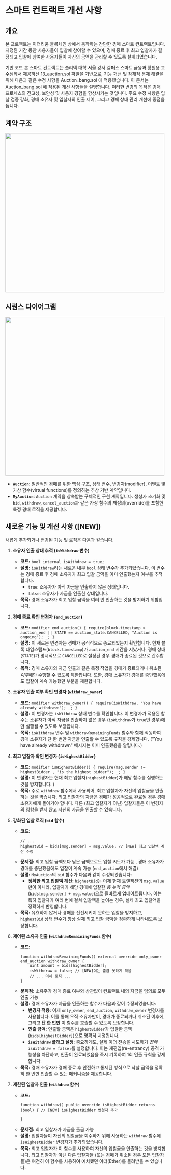 # 스마트 컨트랙트 개선 사항

## 개요
본 프로젝트는 이더리움 블록체인 상에서 동작하는 간단한 경매 스마트 컨트랙트입니다. 지정된 기간 동안 사용자들이 입찰에 참여할 수 있으며, 경매 종료 후 최고 입찰자가 결정되고 입찰에 참여한 사용자들이 자신의 금액을 관리할 수 있도록 설계되었습니다.

기반 코드
본 스마트 컨트랙트는 폴리텍 대학 서울 강서 캠퍼스 스마트 금융과 황원용 교수님께서 제공하신 13_auction.sol 파일을 기반으로, 기능 개선 및 잠재적 문제 해결을 위해 다음과 같은 수정 사항을 Auction_bang.sol 에 적용했습니다.
이 문서는  Auction_bang.sol 에 적용된 개선 사항들을 설명합니다. 이러한 변경의 목적은 경매 프로세스의 견고성, 보안성 및 사용자 경험을 향상시키는 것입니다. 주요 수정 사항은 입찰 검증 강화, 경매 소유자 및 입찰자의 인출 제어, 그리고 경매 상태 관리 개선에 중점을 둡니다.

## 계약 구조

<img src="https://github.com/user-attachments/assets/ee7747f4-20e8-46f0-864e-337ec2368115" width="500"/>

## 시퀀스 다이어그램

<img src="https://github.com/user-attachments/assets/7c6ee4c2-fbf1-4913-9cf5-ee2939808a99" width="500"/>



* **`Auction`**: 일반적인 경매를 위한 핵심 구조, 상태 변수, 변경자(modifier), 이벤트 및 가상 함수(virtual functions)를 정의하는 추상 기반 계약입니다.
* **`MyAuction`**: `Auction` 계약을 상속받는 구체적인 구현 계약입니다. 생성자 초기화 및 `bid`, `withdraw`, `cancel_auction`과 같은 가상 함수의 재정의(override)를 포함한 특정 경매 로직을 제공합니다.

## 새로운 기능 및 개선 사항 ([NEW])

새롭게 추가되거나 변경된 기능 및 로직은 다음과 같습니다.

1.  **소유자 인출 상태 추적 (`isWithdraw` 변수)**

    * **코드:** `bool internal isWithdraw = true;`
    * **설명:** `isWithdraw`라는 새로운 내부 `bool` 상태 변수가 추가되었습니다. 이 변수는 경매 종료 후 경매 소유자가 최고 입찰 금액을 이미 인출했는지 여부를 추적합니다.
        * `true`: 소유자가 아직 자금을 인출하지 않은 상태입니다. 
        * `false`: 소유자가 자금을 인출한 상태입니다.
    * **목적:** 경매 소유자가 최고 입찰 금액을 여러 번 인출하는 것을 방지하기 위함입니다.

2.  **경매 종료 확인 변경자 (`end_auction`)**
    * **코드:** `modifier end_auction() { require(block.timestamp > auction_end || STATE == auction_state.CANCELLED, "Auction is ongoing"); _; }`
    * **설명:** 이 새로운 변경자는 경매가 공식적으로 종료되었는지 확인합니다. 현재 블록 타임스탬프(`block.timestamp`)가 `auction_end` 시간을 지났거나, 경매 상태(`STATE`)가 명시적으로 `CANCELLED`로 설정된 경우 경매가 종료된 것으로 간주합니다. 
    * **목적:** 경매 소유자의 자금 인출과 같은 특정 작업을 경매가 종료되거나 취소된 *이후*에만 수행할 수 있도록 제한합니다. 또한, 경매 소유자가 경매를 중단했음에도 입찰이 계속 가능했던 부분을 제한합니다.

3.  **소유자 인출 여부 확인 변경자 (`withdraw_owner`)**
    * **코드:** `modifier withdraw_owner() { require(isWithdraw, "You have already withdrawn"); _; }`
    * **설명:** 이 변경자는 `isWithdraw` 상태 변수를 확인합니다. 이 변경자가 적용된 함수는 소유자가 아직 자금을 인출하지 않은 경우 (`isWithdraw`가 `true`인 경우)에만 실행될 수 있도록 보장합니다. 
    * **목적:** `isWithdraw` 변수 및 `withdrawRemainingFunds` 함수와 함께 작동하여 경매 소유자가 단 한 번만 자금을 인출할 수 있도록 규칙을 강제합니다. ("You have already withdrawn" 메시지는 이미 인출했음을 알립니다.)

4.  **최고 입찰자 확인 변경자 (`isHighestBidder`)**
    * **코드:** `modifier isHighestBidder() { require(msg.sender != highestBidder , "is the highest bidder"); _; }`
    * **설명:** 이 변경자는 현재 최고 입찰자(`highestBidder`)가 해당 함수를 실행하는 것을 방지합니다. (
    * **목적:** 주로 `withdraw` 함수에서 사용되어, 최고 입찰자가 자신의 입찰금을 인출하는 것을 막습니다. 최고 입찰자의 자금은 경매가 성공적으로 완료될 경우 경매 소유자에게 돌아가야 합니다. 다른 (최고 입찰자가 아닌) 입찰자들은 이 변경자의 영향을 받지 않고 자신의 자금을 인출할 수 있습니다.
5.  **강화된 입찰 로직 (`bid` 함수)**
    * **코드:**
        ```solidity
        // ...
        highestBid = bids[msg.sender] + msg.value; // [NEW] 최고 입찰액 계산 수정
        ```
    * **문제점:** 최고 입찰 금액보다 낮은 금액으로도 입찰 시도가 가능 , 경매 소유자가 경매를 중단했음에도 입찰이 계속 가능 (`end_auction`에서 해결)   
    * **설명:** `MyAuction`의 `bid` 함수가 다음과 같이 수정되었습니다:
        * **정확한 최고 입찰액 계산:** `highestBid`는 이제 현재 트랜잭션의 `msg.value`만이 아니라, 입찰자가 해당 경매에 입찰한 *총 누적 금액*(`bids[msg.sender] + msg.value`)으로 올바르게 업데이트됩니다. 이는 특히 입찰자가 여러 번에 걸쳐 입찰액을 높이는 경우, 실제 최고 입찰액을 정확하게 반영합니다. 
    * **목적:** 유효하지 않거나 경매를 진전시키지 못하는 입찰을 방지하고, `highestBid` 상태 변수가 항상 실제 최고 입찰 금액을 정확하게 나타내도록 보장합니다.

6.  **제어된 소유자 인출 (`withdrawRemainingFunds` 함수)**
    * **코드:**
        ```solidity
        function withdrawRemainingFunds() external override only_owner end_auction withdraw_owner {
            uint amount = bids[highestBidder];
            isWithdraw = false; // [NEW]더는 출금 못하게 막음
            // ... 이체 로직 ...
        }
        ```
    * **문제점:** 소유주가 경매 종료 여부와 상관없이 컨트랙트 내의 자금을 임의로 모두 인출 가능 
    * **설명:** 경매 소유자가 자금을 인출하는 함수가 다음과 같이 수정되었습니다:
        * **변경자 적용:** 이제 `only_owner`, `end_auction`, `withdraw_owner` 변경자를 사용합니다. 이를 통해 오직 소유자만이, 경매가 종료되거나 취소된 이후에, 그리고 **단 한 번만** 이 함수를 호출할 수 있도록 보장합니다.
        * **인출 금액:** 인출할 금액은 `highestBidder`가 입찰한 금액(`bids[highestBidder]`)으로 명확히 지정됩니다.
        * **`isWithdraw` 플래그 설정:** 중요하게도, 실제 이더 전송을 시도하기 *전에* `isWithdraw = false;`를 설정합니다. 이는 재진입(re-entrancy) 공격 가능성을 차단하고, 인출이 완료되었음을 즉시 기록하여 1회 인출 규칙을 강제합니다.
    * **목적:** 경매 소유자가 경매 종료 후 안전하고 통제된 방식으로 낙찰 금액을 정확히 한 번만 인출할 수 있는 메커니즘을 제공합니다.

7.  **제한된 입찰자 인출 (`withdraw` 함수)**
    * **코드:**
        ```solidity
        function withdraw() public override isHighestBidder returns (bool) { // [NEW] isHighestBidder 변경자 추가

        }
        ```
    * **문제점:** 최고 입찰자가 자금을 출금 가능
    * **설명:** 입찰자들이 자신의 입찰금을 회수하기 위해 사용하는 `withdraw` 함수에 `isHighestBidder` 변경자가 추가되었습니다.
    * **목적:** 최고 입찰자가 이 함수를 사용하여 자신의 입찰금을 인출하는 것을 방지합니다. 최고 입찰자가 아닌 다른 입찰자들 (또는 경매가 취소된 경우 모든 입찰자들)은 여전히 이 함수를 사용하여 예치했던 이더(Ether)를 돌려받을 수 있습니다. 
